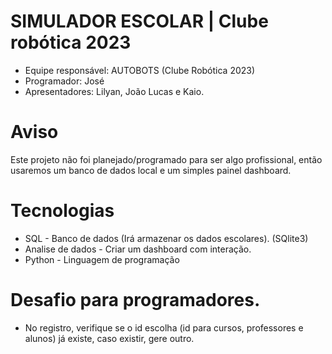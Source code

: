 # SIMULADOR ESCOLAR | Clube robótica 2023

- Equipe responsável: AUTOBOTS (Clube Robótica 2023)
- Programador: José
- Apresentadores: Lilyan, João Lucas e Kaio.

# Aviso

Este projeto não foi planejado/programado para ser algo profissional, então usaremos um banco de dados local e um simples painel dashboard.

# Tecnologias

- SQL - Banco de dados (Irá armazenar os dados escolares). (SQlite3)
- Analise de dados - Criar um dashboard com interação.
- Python - Linguagem de programação

# Desafio para programadores.

- No registro, verifique se o id escolha (id para cursos, professores e alunos) já existe, caso existir, gere outro.
